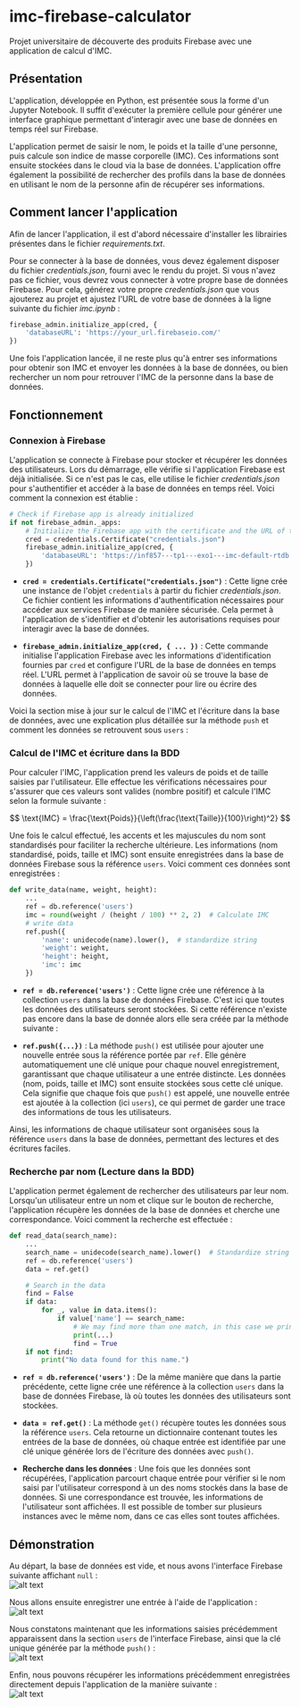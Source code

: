 # imc-firebase-calculator
Projet universitaire de découverte des produits Firebase avec une application de calcul d'IMC.

## Présentation
L'application, développée en Python, est présentée sous la forme d'un Jupyter Notebook. Il suffit d'exécuter la première cellule pour générer une interface graphique permettant d'interagir avec une base de données en temps réel sur Firebase.  

L'application permet de saisir le nom, le poids et la taille d'une personne, puis calcule son indice de masse corporelle (IMC). Ces informations sont ensuite stockées dans le cloud via la base de données. L'application offre également la possibilité de rechercher des profils dans la base de données en utilisant le nom de la personne afin de récupérer ses informations.

## Comment lancer l'application
Afin de lancer l'application, il est d'abord nécessaire d'installer les librairies présentes dans le fichier *requirements.txt*.

Pour se connecter à la base de données, vous devez également disposer du fichier *credentials.json*, fourni avec le rendu du projet. Si vous n'avez pas ce fichier, vous devrez vous connecter à votre propre base de données Firebase. Pour cela, générez votre propre *credentials.json* que vous ajouterez au projet et ajustez l'URL de votre base de données à la ligne suivante du fichier *imc.ipynb* :

```python
firebase_admin.initialize_app(cred, {
    'databaseURL': 'https://your_url.firebaseio.com/'
})
```

Une fois l'application lancée, il ne reste plus qu'à entrer ses informations pour obtenir son IMC et envoyer les données à la base de données, ou bien rechercher un nom pour retrouver l'IMC de la personne dans la base de données.

## Fonctionnement
### Connexion à Firebase

L'application se connecte à Firebase pour stocker et récupérer les données des utilisateurs. Lors du démarrage, elle vérifie si l'application Firebase est déjà initialisée. Si ce n'est pas le cas, elle utilise le fichier *credentials.json* pour s'authentifier et accéder à la base de données en temps réel. Voici comment la connexion est établie :

```python
# Check if Firebase app is already initialized
if not firebase_admin._apps:
    # Initialize the Firebase app with the certificate and the URL of the Realtime Database
    cred = credentials.Certificate("credentials.json")
    firebase_admin.initialize_app(cred, {
        'databaseURL': 'https://inf857---tp1---exo1---imc-default-rtdb.firebaseio.com/'
    })
```

- **`cred = credentials.Certificate("credentials.json")`** : Cette ligne crée une instance de l'objet `credentials` à partir du fichier *credentials.json*. Ce fichier contient les informations d'authentification nécessaires pour accéder aux services Firebase de manière sécurisée. Cela permet à l'application de s'identifier et d'obtenir les autorisations requises pour interagir avec la base de données.

- **`firebase_admin.initialize_app(cred, { ... })`** : Cette commande initialise l'application Firebase avec les informations d'identification fournies par `cred` et configure l'URL de la base de données en temps réel. L'URL permet à l'application de savoir où se trouve la base de données à laquelle elle doit se connecter pour lire ou écrire des données. 


Voici la section mise à jour sur le calcul de l'IMC et l'écriture dans la base de données, avec une explication plus détaillée sur la méthode `push` et comment les données se retrouvent sous `users` :

### Calcul de l'IMC et écriture dans la BDD

Pour calculer l'IMC, l'application prend les valeurs de poids et de taille saisies par l'utilisateur. Elle effectue les vérifications nécessaires pour s'assurer que ces valeurs sont valides (nombre positif) et calcule l'IMC selon la formule suivante : 

$$
\text{IMC} = \frac{\text{Poids}}{\left(\frac{\text{Taille}}{100}\right)^2}
$$

Une fois le calcul effectué, les accents et les majuscules du nom sont standardisés pour faciliter la recherche ultérieure. Les informations (nom standardisé, poids, taille et IMC) sont ensuite enregistrées dans la base de données Firebase sous la référence `users`. Voici comment ces données sont enregistrées :

```python
def write_data(name, weight, height):
    ...
    ref = db.reference('users')
    imc = round(weight / (height / 100) ** 2, 2)  # Calculate IMC
    # write data
    ref.push({
        'name': unidecode(name).lower(),  # standardize string
        'weight': weight,
        'height': height,
        'imc': imc
    })
```

- **`ref = db.reference('users')`** : Cette ligne crée une référence à la collection `users` dans la base de données Firebase. C'est ici que toutes les données des utilisateurs seront stockées. Si cette référence n'existe pas encore dans la base de donnée alors elle sera créée par la méthode suivante :

- **`ref.push({...})`** : La méthode `push()` est utilisée pour ajouter une nouvelle entrée sous la référence portée par `ref`. Elle génère automatiquement une clé unique pour chaque nouvel enregistrement, garantissant que chaque utilisateur a une entrée distincte. Les données (nom, poids, taille et IMC) sont ensuite stockées sous cette clé unique. Cela signifie que chaque fois que `push()` est appelé, une nouvelle entrée est ajoutée à la collection (ici `users`), ce qui permet de garder une trace des informations de tous les utilisateurs.

Ainsi, les informations de chaque utilisateur sont organisées sous la référence `users` dans la base de données, permettant des lectures et des écritures faciles.

### Recherche par nom (Lecture dans la BDD)

L'application permet également de rechercher des utilisateurs par leur nom. Lorsqu'un utilisateur entre un nom et clique sur le bouton de recherche, l'application récupère les données de la base de données et cherche une correspondance. Voici comment la recherche est effectuée :

```python
def read_data(search_name):
    ...
    search_name = unidecode(search_name).lower()  # Standardize string
    ref = db.reference('users')
    data = ref.get()

    # Search in the data
    find = False
    if data:
        for _, value in data.items():
            if value['name'] == search_name:
                # We may find more than one match, in this case we print all of them
                print(...)
                find = True
    if not find:
        print("No data found for this name.")
```

- **`ref = db.reference('users')`** : De la même manière que dans la partie précédente, cette ligne crée une référence à la collection `users` dans la base de données Firebase, là où toutes les données des utilisateurs sont stockées.

- **`data = ref.get()`** : La méthode `get()` récupère toutes les données sous la référence `users`. Cela retourne un dictionnaire contenant toutes les entrées de la base de données, où chaque entrée est identifiée par une clé unique générée lors de l'écriture des données avec `push()`. 

- **Recherche dans les données** : Une fois que les données sont récupérées, l'application parcourt chaque entrée pour vérifier si le nom saisi par l'utilisateur correspond à un des noms stockés dans la base de données. Si une correspondance est trouvée, les informations de l'utilisateur sont affichées. Il est possible de tomber sur plusieurs instances avec le même nom, dans ce cas elles sont toutes affichées.

## Démonstration
Au départ, la base de données est vide, et nous avons l'interface Firebase suivante affichant `null` :  
![alt text](assets/image1.png)  

Nous allons ensuite enregistrer une entrée à l'aide de l'application :  
![alt text](assets/image2.png)  

Nous constatons maintenant que les informations saisies précédemment apparaissent dans la section `users` de l'interface Firebase, ainsi que la clé unique générée par la méthode `push()` :  
![alt text](assets/image3.png)  

Enfin, nous pouvons récupérer les informations précédemment enregistrées directement depuis l'application de la manière suivante :  
![alt text](assets/image4.png)  
